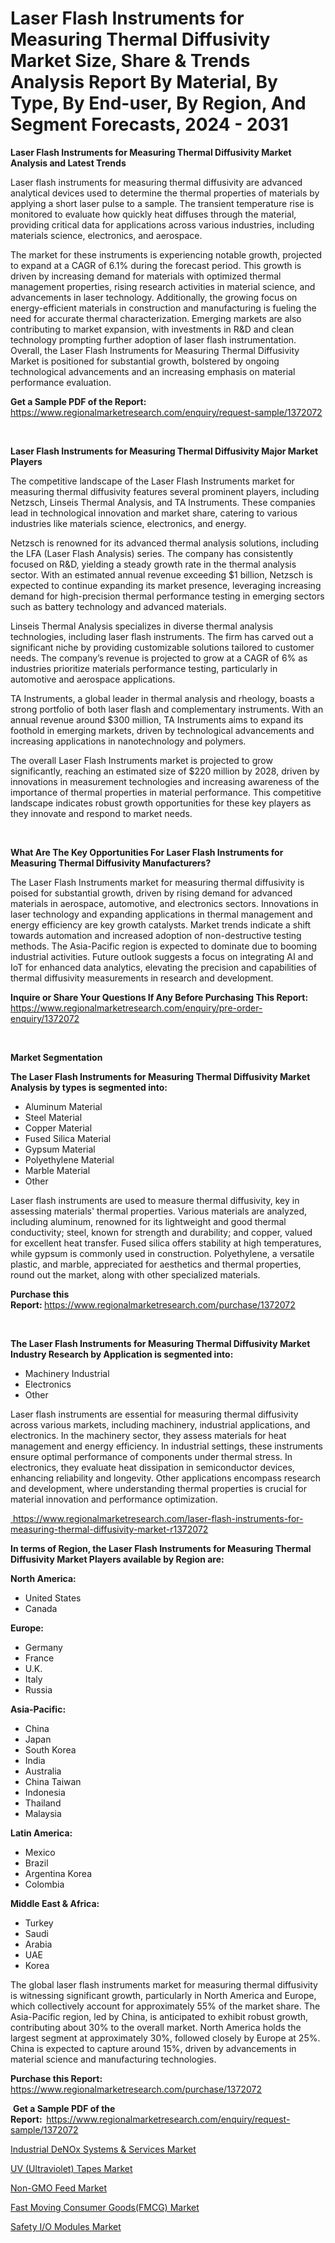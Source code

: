 <p><h1>Laser Flash Instruments for Measuring Thermal Diffusivity Market Size, Share & Trends Analysis Report By Material, By Type, By End-user, By Region, And Segment Forecasts, 2024 - 2031</h1></p><p><strong>Laser Flash Instruments for Measuring Thermal Diffusivity Market Analysis and Latest Trends</strong></p>
<p><p>Laser flash instruments for measuring thermal diffusivity are advanced analytical devices used to determine the thermal properties of materials by applying a short laser pulse to a sample. The transient temperature rise is monitored to evaluate how quickly heat diffuses through the material, providing critical data for applications across various industries, including materials science, electronics, and aerospace.</p><p>The market for these instruments is experiencing notable growth, projected to expand at a CAGR of 6.1% during the forecast period. This growth is driven by increasing demand for materials with optimized thermal management properties, rising research activities in material science, and advancements in laser technology. Additionally, the growing focus on energy-efficient materials in construction and manufacturing is fueling the need for accurate thermal characterization. Emerging markets are also contributing to market expansion, with investments in R&D and clean technology prompting further adoption of laser flash instrumentation. Overall, the Laser Flash Instruments for Measuring Thermal Diffusivity Market is positioned for substantial growth, bolstered by ongoing technological advancements and an increasing emphasis on material performance evaluation.</p></p>
<p><strong>Get a Sample PDF of the Report:&nbsp;</strong> <a href="https://www.regionalmarketresearch.com/enquiry/request-sample/1372072">https://www.regionalmarketresearch.com/enquiry/request-sample/1372072</a></p>
<p>&nbsp;</p>
<p><strong>Laser Flash Instruments for Measuring Thermal Diffusivity Major Market Players</strong></p>
<p><p>The competitive landscape of the Laser Flash Instruments market for measuring thermal diffusivity features several prominent players, including Netzsch, Linseis Thermal Analysis, and TA Instruments. These companies lead in technological innovation and market share, catering to various industries like materials science, electronics, and energy.</p><p>Netzsch is renowned for its advanced thermal analysis solutions, including the LFA (Laser Flash Analysis) series. The company has consistently focused on R&D, yielding a steady growth rate in the thermal analysis sector. With an estimated annual revenue exceeding $1 billion, Netzsch is expected to continue expanding its market presence, leveraging increasing demand for high-precision thermal performance testing in emerging sectors such as battery technology and advanced materials.</p><p>Linseis Thermal Analysis specializes in diverse thermal analysis technologies, including laser flash instruments. The firm has carved out a significant niche by providing customizable solutions tailored to customer needs. The company’s revenue is projected to grow at a CAGR of 6% as industries prioritize materials performance testing, particularly in automotive and aerospace applications.</p><p>TA Instruments, a global leader in thermal analysis and rheology, boasts a strong portfolio of both laser flash and complementary instruments. With an annual revenue around $300 million, TA Instruments aims to expand its foothold in emerging markets, driven by technological advancements and increasing applications in nanotechnology and polymers.</p><p>The overall Laser Flash Instruments market is projected to grow significantly, reaching an estimated size of $220 million by 2028, driven by innovations in measurement technologies and increasing awareness of the importance of thermal properties in material performance. This competitive landscape indicates robust growth opportunities for these key players as they innovate and respond to market needs.</p></p>
<p>&nbsp;</p>
<p><strong>What Are The Key Opportunities For Laser Flash Instruments for Measuring Thermal Diffusivity Manufacturers?</strong></p>
<p><p>The Laser Flash Instruments market for measuring thermal diffusivity is poised for substantial growth, driven by rising demand for advanced materials in aerospace, automotive, and electronics sectors. Innovations in laser technology and expanding applications in thermal management and energy efficiency are key growth catalysts. Market trends indicate a shift towards automation and increased adoption of non-destructive testing methods. The Asia-Pacific region is expected to dominate due to booming industrial activities. Future outlook suggests a focus on integrating AI and IoT for enhanced data analytics, elevating the precision and capabilities of thermal diffusivity measurements in research and development.</p></p>
<p><strong>Inquire or Share Your Questions If Any Before Purchasing This Report:</strong> <a href="https://www.regionalmarketresearch.com/enquiry/pre-order-enquiry/1372072">https://www.regionalmarketresearch.com/enquiry/pre-order-enquiry/1372072</a></p>
<p>&nbsp;</p>
<p><strong>Market Segmentation</strong></p>
<p><strong>The Laser Flash Instruments for Measuring Thermal Diffusivity Market Analysis by types is segmented into:</strong></p>
<p><ul><li>Aluminum Material</li><li>Steel Material</li><li>Copper Material</li><li>Fused Silica Material</li><li>Gypsum Material</li><li>Polyethylene Material</li><li>Marble Material</li><li>Other</li></ul></p>
<p><p>Laser flash instruments are used to measure thermal diffusivity, key in assessing materials' thermal properties. Various materials are analyzed, including aluminum, renowned for its lightweight and good thermal conductivity; steel, known for strength and durability; and copper, valued for excellent heat transfer. Fused silica offers stability at high temperatures, while gypsum is commonly used in construction. Polyethylene, a versatile plastic, and marble, appreciated for aesthetics and thermal properties, round out the market, along with other specialized materials.</p></p>
<p><strong>Purchase this Report:&nbsp;</strong><a href="https://www.regionalmarketresearch.com/purchase/1372072">https://www.regionalmarketresearch.com/purchase/1372072</a></p>
<p>&nbsp;</p>
<p><strong>The Laser Flash Instruments for Measuring Thermal Diffusivity Market Industry Research by Application is segmented into:</strong></p>
<p><ul><li>Machinery Industrial</li><li>Electronics</li><li>Other</li></ul></p>
<p><p>Laser flash instruments are essential for measuring thermal diffusivity across various markets, including machinery, industrial applications, and electronics. In the machinery sector, they assess materials for heat management and energy efficiency. In industrial settings, these instruments ensure optimal performance of components under thermal stress. In electronics, they evaluate heat dissipation in semiconductor devices, enhancing reliability and longevity. Other applications encompass research and development, where understanding thermal properties is crucial for material innovation and performance optimization.</p></p>
<p><a href="https://www.regionalmarketresearch.com/laser-flash-instruments-for-measuring-thermal-diffusivity-market-r1372072">&nbsp;https://www.regionalmarketresearch.com/laser-flash-instruments-for-measuring-thermal-diffusivity-market-r1372072</a></p>
<p><strong>In terms of Region, the Laser Flash Instruments for Measuring Thermal Diffusivity Market Players available by Region are:</strong></p>
<p>
    <p> <strong> North America: </strong>
        <ul>
            <li>United States</li>
            <li>Canada</li>
        </ul>
        </p> 
    <p> <strong> Europe: </strong>
        <ul>
            <li>Germany</li>
            <li>France</li>
            <li>U.K.</li>
            <li>Italy</li>
            <li>Russia</li>
        </ul>
        </p> 
    <p> <strong> Asia-Pacific: </strong>
        <ul>
            <li>China</li>
            <li>Japan</li>
            <li>South Korea</li>
            <li>India</li>
            <li>Australia</li>
            <li>China Taiwan</li>
            <li>Indonesia</li>
            <li>Thailand</li>
            <li>Malaysia</li>
        </ul>
        </p> 
    <p> <strong> Latin America: </strong>
        <ul>
            <li>Mexico</li>
            <li>Brazil</li>
            <li>Argentina Korea</li>
            <li>Colombia</li>
        </ul>
        </p> 
    <p> <strong> Middle East & Africa: </strong>
        <ul>
            <li>Turkey</li>
            <li>Saudi</li>
            <li>Arabia</li>
            <li>UAE</li>
            <li>Korea</li>
        </ul>
    </p>
    </p>
<p><p>The global laser flash instruments market for measuring thermal diffusivity is witnessing significant growth, particularly in North America and Europe, which collectively account for approximately 55% of the market share. The Asia-Pacific region, led by China, is anticipated to exhibit robust growth, contributing about 30% to the overall market. North America holds the largest segment at approximately 30%, followed closely by Europe at 25%. China is expected to capture around 15%, driven by advancements in material science and manufacturing technologies.</p></p>
<p><strong>Purchase this Report: </strong><a href="https://www.regionalmarketresearch.com/purchase/1372072">https://www.regionalmarketresearch.com/purchase/1372072</a></p>
<p>&nbsp;<strong>Get a Sample PDF of the Report:&nbsp;&nbsp;</strong><a href="https://www.regionalmarketresearch.com/enquiry/request-sample/1372072">https://www.regionalmarketresearch.com/enquiry/request-sample/1372072</a></p>
<p><strong></strong></p>
<p><p><a href="https://www.linkedin.com/pulse/comprehensive-look-product-type-scrsncr-application-utilitiesindustries-59m6f">Industrial DeNOx Systems & Services Market</a></p><p><a href="https://issuu.com/reportprime-2/docs/uv-ultraviolet-tapes-market-size-20_5a4a29495f4924">UV (Ultraviolet) Tapes Market</a></p><p><a href="https://github.com/AbbasMahmud554/Market-Research-Report-List-1/blob/main/non-gmo-feed-market.md">Non-GMO Feed Market</a></p><p><a href="https://medium.com/@vfkuztzk77/fast-moving-consumer-goods-fmcg-market-investigation-industry-evolution-and-forecast-till-2031-20dbd5a1df7b">Fast Moving Consumer Goods(FMCG) Market</a></p><p><a href="https://medium.com/@vfkuztzk77/safety-i-o-modules-market-evolution-global-trends-and-regional-dynamics-2024-2031-9062876a4df3?postPublishedType=repub">Safety I/O Modules Market</a></p></p>